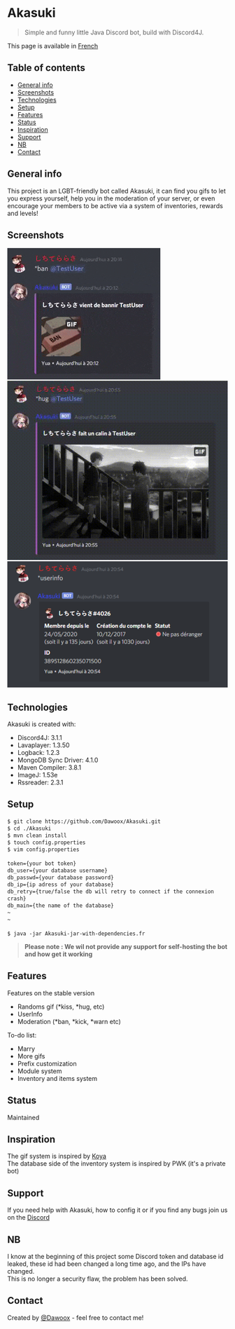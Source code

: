 # Akasuki
> Simple and funny little Java Discord bot, build with Discord4J.

This page is available in [French](./translations/french.md)

## Table of contents
* [General info](#general-info)
* [Screenshots](#screenshots)
* [Technologies](#technologies)
* [Setup](#setup)
* [Features](#features)
* [Status](#status)
* [Inspiration](#inspiration)
* [Support](#support)
* [NB](#nb)
* [Contact](#contact)

## General info
This project is an LGBT-friendly bot called Akasuki, it can find you gifs to let you express yourself, 
help you in the moderation of your server, or even encourage your members to 
be active via a system of inventories, rewards and levels!

## Screenshots
![Example of the ban command](./img/ban.gif)
![Example of the hug command](./img/hug.gif)
![Example of the userinfo command](./img/userinfo.png)

## Technologies
Akasuki is created with:
* Discord4J: 3.1.1
* Lavaplayer: 1.3.50
* Logback: 1.2.3
* MongoDB Sync Driver: 4.1.0
* Maven Compiler: 3.8.1
* ImageJ: 1.53e
* Rssreader: 2.3.1
	
## Setup  
```
$ git clone https://github.com/Dawoox/Akasuki.git
$ cd ./Akasuki
$ mvn clean install
$ touch config.properties
$ vim config.properties

token={your bot token}
db_user={your database username}
db_passwd={your database password}
db_ip={ip adress of your database}
db_retry={true/false the db will retry to connect if the connexion crash}
db_main={the name of the database}
~
~

$ java -jar Akasuki-jar-with-dependencies.fr
```
> **Please note : We wil not provide any support for self-hosting the bot and how get it working**

## Features

Features on the stable version
* Randoms gif (*kiss, *hug, etc)
* UserInfo
* Moderation (*ban, *kick, *warn etc)

To-do list:
* Marry
* More gifs
* Prefix customization
* Module system
* Inventory and items system

## Status
Maintained

## Inspiration
The gif system is inspired by [Koya](https://koya.gg/) <br>
The database side of the inventory system is inspired by PWK (it's a private bot)

## Support
If you need help with Akasuki, how to config it or if you find any bugs join us on the [Discord](https://discord.com/invite/973paeN)

## NB
I know at the beginning of this project some Discord token and database id leaked, these id had been changed a long time ago, and the IPs have changed. <br>
This is no longer a security flaw, the problem has been solved.

## Contact
Created by [@Dawoox](https://www.github.com/dawoox) - feel free to contact me!